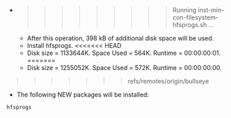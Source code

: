 * >>>>>>>>> Running inst-min-con-filesystem-hfsprogs.sh ...
  * After this operation, 398 kB of additional disk space will be used.
  * Install hfsprogs.
<<<<<<< HEAD
  * Disk size = 1133644K. Space Used = 564K. Runtime = 00:00:00:01.
=======
  * Disk size = 1255052K. Space Used = 572K. Runtime = 00:00:00:00.
>>>>>>> refs/remotes/origin/bullseye
  * The following NEW packages will be installed:
  ```bash
hfsprogs
  ```
